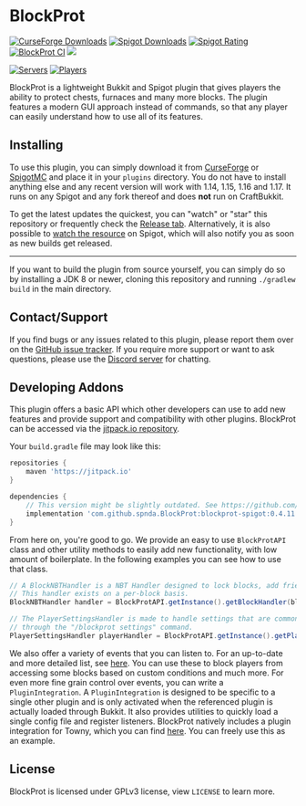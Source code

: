 # BlockProt

[![CurseForge Downloads](http://cf.way2muchnoise.eu/full_440797_downloads.svg?badge_style=flat)](https://www.curseforge.com/minecraft/bukkit-plugins/blockprot)
[![Spigot Downloads](https://img.shields.io/spiget/downloads/87829?style=flat-square&color=orange&label=spigot%20downloads)](https://www.spigotmc.org/resources/blockprot.87829/)
[![Spigot Rating](https://img.shields.io/spiget/rating/87829?style=flat-square&color=orange)](https://www.spigotmc.org/resources/blockprot.87829/)
[![BlockProt CI](https://img.shields.io/github/workflow/status/spnda/BlockProt/CI?style=flat-square&label=CI)](https://github.com/spnda/BlockProt)
[![](https://jitpack.io/v/spnda/BlockProt.svg)](https://jitpack.io/#spnda/BlockProt)


[![Servers](https://img.shields.io/bstats/servers/9999?style=flat-square)](https://bstats.org/plugin/bukkit/BlockProt/9999)
[![Players](https://img.shields.io/bstats/players/9999?style=flat-square)](https://bstats.org/plugin/bukkit/BlockProt/9999)

BlockProt is a lightweight Bukkit and Spigot plugin that gives players the ability to protect chests, furnaces and many more blocks.
The plugin features a modern GUI approach instead of commands, so that any player can easily understand how to use all of its features.

## Installing

To use this plugin, you can simply download it from [CurseForge](https://www.curseforge.com/minecraft/bukkit-plugins/blockprot)
or [SpigotMC](https://www.spigotmc.org/resources/blockprot.87829/) and place it in your `plugins` directory.
You do not have to install anything else and any recent version will work with 1.14, 1.15, 1.16 and 1.17. It runs
on any Spigot and any fork thereof and does **not** run on CraftBukkit.

To get the latest updates the quickest, you can "watch" or "star" this repository or frequently check the
[Release tab](https://github.com/spnda/BlockProt/releases). Alternatively, it is also possible to
[watch the resource](https://www.spigotmc.org/resources/blockprot.87829/watch) on Spigot, which will also notify
you as soon as new builds get released.

---

If you want to build the plugin from source yourself, you can simply do so by installing a JDK 8 or newer, cloning this
repository and running `./gradlew build` in the main directory.

## Contact/Support

If you find bugs or any issues related to this plugin, please report them over on the
[GitHub issue tracker](https://github.com/spnda/BlockProt/issues). If you require more support or want to ask questions,
please use the [Discord server](https://discord.gg/WVy6DHScFb) for chatting.

## Developing Addons

This plugin offers a basic API which other developers can use to add new features and provide support and
compatibility with other plugins. BlockProt can be accessed via the [jitpack.io repository](https://jitpack.io/#spnda/BlockProt).

Your `build.gradle` file may look like this:
```groovy
repositories {
    maven 'https://jitpack.io'
}

dependencies {
    // This version might be slightly outdated. See https://github.com/spnda/BlockProt/releases.
    implementation 'com.github.spnda.BlockProt:blockprot-spigot:0.4.11'
}
```

From here on, you're good to go. We provide an easy to use `BlockProtAPI` class and other utility methods
to easily add new functionality, with low amount of boilerplate. In the following examples you can see how
to use that class.
```java
// A BlockNBTHandler is a NBT Handler designed to lock blocks, add friends and edit other settings.
// This handler exists on a per-block basis.
BlockNBTHandler handler = BlockProtAPI.getInstance().getBlockHandler(block);

// The PlayerSettingsHandler is made to handle settings that are commonly accessible
// through the "/blockprot settings" command.
PlayerSettingsHandler playerHandler = BlockProtAPI.getInstance().getPlayerSettings(player);
```

We also offer a variety of events that you can listen to. For an up-to-date and more detailed list, see
[here](https://github.com/spnda/BlockProt/tree/master/src/main/java/de/sean/blockprot/bukkit/events). You can
use these to block players from accessing some blocks based on custom conditions and much more. For even more
fine grain control over events, you can write a `PluginIntegration`. A `PluginIntegration` is designed to be
specific to a single other plugin and is only activated when the referenced plugin is actually loaded through
Bukkit. It also provides utilities to quickly load a single config file and register listeners. BlockProt 
natively includes a plugin integration for Towny, which you can find
[here](https://github.com/spnda/BlockProt/blob/master/src/main/java/de/sean/blockprot/bukkit/integrations/TownyIntegration.java).
You can freely use this as an example.

## License

BlockProt is licensed under GPLv3 license, view `LICENSE` to learn more.
